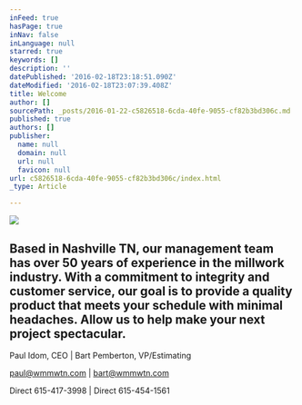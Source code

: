 ```yaml
---
inFeed: true
hasPage: true
inNav: false
inLanguage: null
starred: true
keywords: []
description: ''
datePublished: '2016-02-18T23:18:51.090Z'
dateModified: '2016-02-18T23:07:39.408Z'
title: Welcome
author: []
sourcePath: _posts/2016-01-22-c5826518-6cda-40fe-9055-cf82b3bd306c.md
published: true
authors: []
publisher:
  name: null
  domain: null
  url: null
  favicon: null
url: c5826518-6cda-40fe-9055-cf82b3bd306c/index.html
_type: Article

---
```

![](https://s3-us-west-2.amazonaws.com/the-grid-img/p/6638e70f4a1052fa4b57b39da5263038edb69ce4.png)

## Based in Nashville TN, our management team has over 50 years of experience in the millwork industry.  With a commitment to integrity and customer service, our goal is to provide a quality product that meets your schedule with minimal headaches. Allow us to help make your next project spectacular.

Paul Idom, CEO                           |                            Bart Pemberton, VP/Estimating

paul@wmmwtn.com                |                            bart@wmmwtn.com

Direct 615-417-3998                    |                           Direct 615-454-1561